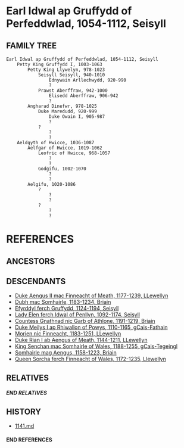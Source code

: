 # Earl Idwal ap Gruffydd of Perfeddwlad, 1054-1112,  Seisyll

## FAMILY TREE
```
Earl Idwal ap Gruffydd of Perfeddwlad, 1054-1112, Seisyll
    Petty King Gruffydd I, 1003-1063
        Petty King Llywelyn, 978-1023
            Seisyll Seisyll, 940-1010
                Ednywain Arllechwydd, 920-990
                ?
            Prawst Aberffraw, 942-1000
                Elisedd Aberffraw, 906-942
                ?
        Angharad Dinefwr, 978-1025
            Duke Maredudd, 920-999
                Duke Owain I, 905-987
                ?
            ?
                ?
                ?
    Aeldgyth of Hwicce, 1036-1087
        Aelfgar of Hwicce, 1019-1062
            Leofric of Hwicce, 968-1057
                ?
                ?
            Godgifu, 1002-1070
                ?
                ?
        Aelgifu, 1020-1086
            ?
                ?
                ?
            ?
                ?
                ?
```


# REFERENCES

## ANCESTORS

## DESCENDANTS
* [Duke Aengus II mac Finneacht of Meath, 1177-1239, LLewellyn](aengus_ii_mac_finneacht_1177.md)
* [Dubh mac Somhairle, 1183-1234, Briain](dubh_mac_somhairle_1183.md)
* [Efyrddyl ferch Gruffydd, 1124-1194, Seisyll](efyrddyl_ferch_gruffydd_1124.md)
* [Lady Elen ferch Idwal of Penllyn, 1092-1174, Seisyll](elen_ferch_idwal_1092.md)
* [Countess Gnathnad nic Garb of Athlone, 1191-1219, Briain](gnathnad_nic_garb_1191.md)
* [Duke Meilys I ap Rhiwallon of Powys, 1110-1165, gCais-Fathain](meilys_i_ap_rhiwallon_1110.md)
* [Morien nic Finneacht, 1183-1251, LLewellyn](morien_nic_finneacht_1183.md)
* [Duke Rian I ab Aengus of Meath, 1144-1211, LLewellyn](rian_i_ab_aengus_1144.md)
* [King Senchan mac Somhairle of Wales, 1188-1255, gCais-Tegeingl](senchan_mac_somhairle_1188.md)
* [Somhairle mag Aengus, 1158-1223, Briain](somhairle_mag_aengus_1158.md)
* [Queen Sorcha ferch Finneacht of Wales, 1172-1235, Llewellyn](sorcha_ferch_finneacht_1172.md)

## RELATIVES

##### END RELATIVES 
## HISTORY
* [1141.md](../h/1141.md)

#### END REFERENCES
